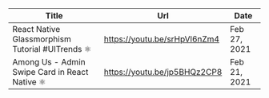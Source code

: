 | Title                                           | Url                          | Date         |
| ----------------------------------------------- | ---------------------------- | ------------ |
| React Native Glassmorphism Tutorial #UITrends ⚛️ | https://youtu.be/srHpVl6nZm4 | Feb 27, 2021 |
| Among Us - Admin Swipe Card in React Native ⚛️   | https://youtu.be/jp5BHQz2CP8 | Feb 21, 2021 |